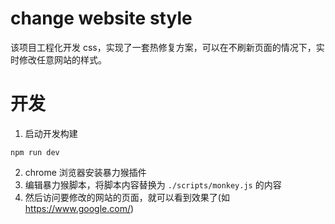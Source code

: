 # change website style
该项目工程化开发 css，实现了一套热修复方案，可以在不刷新页面的情况下，实时修改任意网站的样式。

# 开发
1. 启动开发构建
```shell
npm run dev
```
2. chrome 浏览器安装暴力猴插件
3. 编辑暴力猴脚本，将脚本内容替换为 `./scripts/monkey.js` 的内容
4. 然后访问要修改的网站的页面，就可以看到效果了(如 https://www.google.com/)